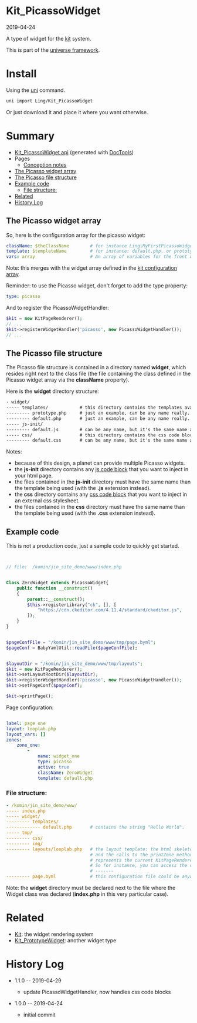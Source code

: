 Kit_PicassoWidget
===========
2019-04-24



A type of widget for the [kit](https://github.com/lingtalfi/Kit) system.


This is part of the [universe framework](https://github.com/karayabin/universe-snapshot).


Install
==========
Using the [uni](https://github.com/lingtalfi/universe-naive-importer) command.
```bash
uni import Ling/Kit_PicassoWidget
```

Or just download it and place it where you want otherwise.






Summary
===========
- [Kit_PicassoWidget api](https://github.com/lingtalfi/Kit_PicassoWidget/blob/master/doc/api/Ling/Kit_PicassoWidget.md) (generated with [DocTools](https://github.com/lingtalfi/DocTools))
- Pages
    - [Conception notes](https://github.com/lingtalfi/Kit_PicassoWidget/blob/master/doc/pages/conception-notes.md)  
- [The Picasso widget array](#the-picasso-widget-array)
- [The Picasso file structure](#the-picasso-file-structure)
- [Example code](#example-code)
    - [File structure:](#file-structure)
- [Related](#related)    
- [History Log](#history-log)



The Picasso widget array
----------

So, here is the configuration array for the picasso widget:

```yaml
className: $theClassName        # for instance Ling\MyFirstPicassoWidget\MyFirstPicassoWidget 
template: $templateName         # for instance: default.php, or prototype.php. This is the path to the template file, relative to the widget/templates directory next to the widget instance.
vars: array                     # An array of variables for the front widget to use
``` 


Note: this merges with the widget array defined in the [kit configuration array](https://github.com/lingtalfi/Kit#the-kit-configuration-array).


Reminder: to use the Picasso widget, don't forget to add the type property:
 
```yaml
type: picasso
```

And to register the PicassoWidgetHandler:


```php
$kit = new KitPageRenderer();
// ...
$kit->registerWidgetHandler('picasso', new PicassoWidgetHandler());
// ...
```



The Picasso file structure
----------

The Picasso file structure is contained in a directory named **widget**, which resides right next to the class file (the
file containing the class defined in the Picasso widget array via the **className** property).

Here is the **widget** directory structure:

```txt
- widget/
----- templates/            # this directory contains the templates available to this widget
--------- prototype.php     # just an example, can be any name really...
--------- default.php       # just an example, can be any name really...
----- js-init/
--------- default.js        # can be any name, but it's the same name as a template
----- css/                  # this directory contains the css code blocks to add to the chosen template
--------- default.css       # can be any name, but it's the same name as a template
```


Notes:
- because of this design, a planet can provide multiple Picasso widgets.
- the **js-init** directory contains any [js code block](https://github.com/lingtalfi/HtmlPageTools/blob/master/doc/api/Ling/HtmlPageTools/Copilot/HtmlPageCopilot.md#property-jsCodeBlocks) that you want to inject in your html page.
- the files contained in the **js-init** directory must have the same name than the template being used (with the **.js** extension instead).
- the **css** directory contains any [css code block](https://github.com/lingtalfi/HtmlPageTools/blob/master/doc/api/Ling/HtmlPageTools/Copilot/HtmlPageCopilot.md#property-cssCodeBlocks) that you want to inject in an external css stylesheet.
- the files contained in the **css** directory must have the same name than the template being used (with the **.css** extension instead).




Example code
---------

This is not a production code, just a sample code to quickly get started.

 

```php


// file:  /komin/jin_site_demo/www/index.php


Class ZeroWidget extends PicassoWidget{
    public function __construct()
    {
        parent::__construct();
        $this->registerLibrary("ck", [], [
            "https://cdn.ckeditor.com/4.11.4/standard/ckeditor.js",
        ]);
    }
}


$pageConfFile = "/komin/jin_site_demo/www/tmp/page.byml";
$pageConf = BabyYamlUtil::readFile($pageConfFile);


$layoutDir = "/komin/jin_site_demo/www/tmp/layouts";
$kit = new KitPageRenderer();
$kit->setLayoutRootDir($layoutDir);
$kit->registerWidgetHandler('picasso', new PicassoWidgetHandler());
$kit->setPageConf($pageConf);

$kit->printPage();
```

Page configuration:

```yaml

label: page one
layout: looplab.php
layout_vars: []
zones:
    zone_one:
        -
            name: widget_one
            type: picasso
            active: true
            className: ZeroWidget
            template: default.php
```


### File structure:


```yaml
- /komin/jin_site_demo/www/
----- index.php
----- widget/
--------- templates/
------------- default.php       # contains the string "Hello World".
----- tmp/
--------- css/
--------- img/              
--------- layouts/looplab.php   # the layout template: the html skeleton of the page, it contains the top and bottom part,
                                # and the calls to the printZone method. The $this variable inside this file
                                # represents the current KitPageRenderer instance.
                                # So for instance, you can access the copilot using $this->copilot
                                # -------
--------- page.byml             # this configuration file could be anywhere else really
```


Note: the **widget** directory must be declared next to the file where the
Widget class was declared (**index.php** in this very particular case).



Related
========

- [Kit](https://github.com/lingtalfi/Kit): the widget rendering system 
- [Kit_PrototypeWidget](https://github.com/lingtalfi/Kit_PrototypeWidget): another widget type


History Log
=============

- 1.1.0 -- 2019-04-29

    - update PicassoWidgetHandler, now handles css code blocks
    
- 1.0.0 -- 2019-04-24

    - initial commit